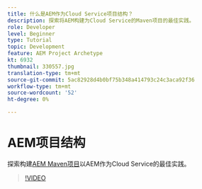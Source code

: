 ```yaml
---
title: 什么是AEM作为Cloud Service项目结构？
description: 探索将AEM构建为Cloud Service的Maven项目的最佳实践。
role: Developer
level: Beginner
type: Tutorial
topic: Development
feature: AEM Project Archetype
kt: 6932
thumbnail: 330557.jpg
translation-type: tm+mt
source-git-commit: 5ac82928d4b0bf75b348a414793c24c3aca92f36
workflow-type: tm+mt
source-wordcount: '52'
ht-degree: 0%

---
```



# AEM项目结构

探索构建[AEM Maven项目](https://experienceleague.adobe.com/docs/experience-manager-cloud-service/implementing/developing/aem-project-content-package-structure.html#developing)以AEM作为Cloud Service的最佳实践。

>[!VIDEO](https://video.tv.adobe.com/v/330557/?quality=12&learn=on)